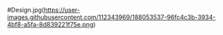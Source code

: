 #Design.jpg(https://user-images.githubusercontent.com/112343969/188053537-96fc4c3b-3934-4bf8-a5fa-8d839221f75e.png)
